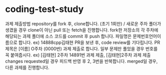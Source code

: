 # coding-test-study

과제 제출방법
repository를 fork 후, clone합니다. (초기 1회만) / 새로운 주차 폴더가 생겼을 경우 clone이 아닌 pull 또는 fetch을 진행합니다.
fork한 저장소의 각 주차에 해당되는 과제 폴더에 소스 코드를 commit 후 push 합니다. 파일명은 문제번호언어이름으로 합니다. ex) 14888cpp김태현
PR을 보낸 후, code review를 기다립니다. PR 제목은 [이름] O주차 (0000번) 과제 제출로 합니다. 일부 문제만 풀었을 경우 번호를 꼭 붙여줍시다. ex) [김태현] 2주차 14891번 과제 제출, [김태현]2주차 과제 제출
changes requested일 경우 피드백 반영 후 2, 3번을 반복합니다.
merged일 경우, 다른 과제를 진행합니다.
